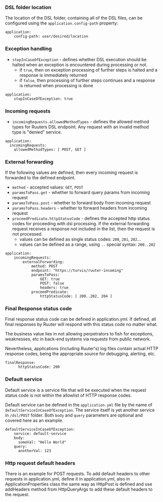 ### DSL folder location
The location of the DSL folder, containing all of the DSL files, can be configured using the `application.config-path` property:
```
application:
    config-path: user/desired/location
```

### Exception handling
* `stopInCaseOfException` - defines whether DSL execution should be halted when an exception is encountered during processing or not.
  * if `true`, then on exception processing of further steps is halted and a response is immediately returned
  * if `false`, then processing of further steps continues and a response is returned when processing is done
```
application:
    stopInCaseOfException: true
```

### Incoming requests
* `incomingRequests.allowedMethodTypes` - defines the allowed method types for Ruuters DSL endpoint. Any request with an invalid method type is "denied" service.
```
application:
  incomingRequests:
    allowedMethodTypes: [ POST, GET ]
```

### External forwarding
If the following values are defined, then every incoming request is forwarded to the defined endpoint.
* `method` - accepted values: `GET`, `POST`
* `paramsToPass.get` - whether to forward query params from incoming request
* `paramsToPass.post` - whether to forward body from incoming request
* `paramsToPass.headers` - whether to forward headers from incoming request
* `proceedPredicate.httpStatusCode` - defines the accepted http status codes for proceeding with dsl processing. If the external forwarding request
  receives a response not included in the list, then the request is not processed.
    * values can be defined as single status codes: `200`, `201`, `202`...
    * values can be defined as a range, using `..` special syntax: `200..202`
```
application:
    incomingRequests:
        externalForwarding:
            method: POST
            endpoint: "https://turvis/ruuter-incoming"
            paramsToPass:
                GET: true
                POST: false
                headers: true
            proceedPredicate:
                httpStatusCode: [ 200..202, 204 ]
```

### Final Response status code

Final response status code can be defined in application.yml. If defined, all final responses by Ruuter will respond with this status code no matter what.

The business value lies in not allowing perpetrators to fish for exceptions, weaknesses, etc in back-end systems via requests from public network.

Nevertheless, applications (including Ruuter's) log files contain actual HTTP response codes, being the appropriate source for debugging, alerting, etc.
```
finalResponse:
      httpStatusCode: 200
```

### Default service

Default service is a service file that will be executed when the request status code is not within the allowlist of HTTP response codes.

Default service can be defined in the `application.yml` file by the name of `defaultServiceInCaseOfException`. The service itself is yet another service in `/dsl/POST` folder. Both `body` and `query` parameters are optional and covered here as an example.

```
defaultServiceInCaseOfException:
    service: default-service
    body:
      someVal: "Hello World"
    query:
      anotherVal: 123
```


### Http request default headers

There is an example for POST requests. To add default headers to other requests in application.yml, define it in application.yml, also in
ApplicationProperties class the same way as HttpPost is defined and use addHeaders method from HttpQueryArgs to add these default headers to the request.
